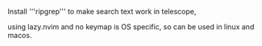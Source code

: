 Install '''ripgrep''' to make search text work in telescope,

using lazy.nvim and no keymap is OS specific, so can be used in linux and macos.

